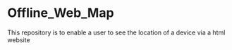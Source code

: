# Offline_Web_Map
This repository is to enable a user to see the location of a device via a html website
